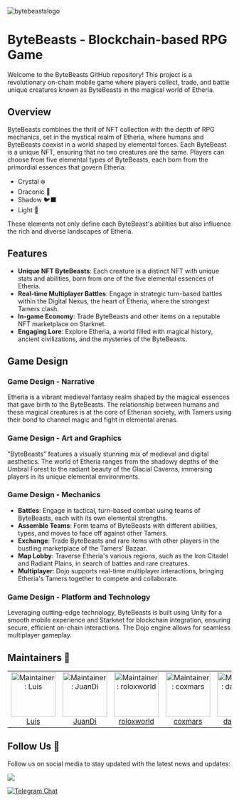 ![bytebeastslogo](https://github.com/user-attachments/assets/e7cf529d-d66b-4046-a807-2d401d522735)

# ByteBeasts - Blockchain-based RPG Game

Welcome to the ByteBeasts GitHub repository! This project is a revolutionary on-chain mobile game where players collect, trade, and battle unique creatures known as ByteBeasts in the magical world of Etheria.

## Overview

ByteBeasts combines the thrill of NFT collection with the depth of RPG mechanics, set in the mystical realm of Etheria, where humans and ByteBeasts coexist in a world shaped by elemental forces. Each ByteBeast is a unique NFT, ensuring that no two creatures are the same. Players can choose from five elemental types of ByteBeasts, each born from the primordial essences that govern Etheria:

- Crystal ❄️
- Draconic 🐉
- Shadow 🐦‍⬛
- Light 🌟

These elements not only define each ByteBeast's abilities but also influence the rich and diverse landscapes of Etheria.

## Features

- **Unique NFT ByteBeasts**: Each creature is a distinct NFT with unique stats and abilities, born from one of the five elemental essences of Etheria.
- **Real-time Multiplayer Battles**: Engage in strategic turn-based battles within the Digital Nexus, the heart of Etheria, where the strongest Tamers clash.
- **In-game Economy**: Trade ByteBeasts and other items on a reputable NFT marketplace on Starknet.
- **Engaging Lore**: Explore Etheria, a world filled with magical history, ancient civilizations, and the mysteries of the ByteBeasts.

## Game Design

### Game Design - Narrative

Etheria is a vibrant medieval fantasy realm shaped by the magical essences that gave birth to the ByteBeasts. The relationship between humans and these magical creatures is at the core of Etherian society, with Tamers using their bond to channel magic and fight in elemental arenas.

### Game Design - Art and Graphics

"ByteBeasts" features a visually stunning mix of medieval and digital aesthetics. The world of Etheria ranges from the shadowy depths of the Umbral Forest to the radiant beauty of the Glacial Caverns, immersing players in its unique elemental environments.

### Game Design - Mechanics

- **Battles**: Engage in tactical, turn-based combat using teams of ByteBeasts, each with its own elemental strengths.
- **Assemble Teams**: Form teams of ByteBeasts with different abilities, types, and moves to face off against other Tamers.
- **Exchange**: Trade ByteBeasts and rare items with other players in the bustling marketplace of the Tamers' Bazaar.
- **Map Lobby**: Traverse Etheria's various regions, such as the Iron Citadel and Radiant Plains, in search of battles and rare creatures.
- **Multiplayer**: Dojo supports real-time multiplayer interactions, bringing Etheria's Tamers together to compete and collaborate.

### Game Design - Platform and Technology

Leveraging cutting-edge technology, ByteBeasts is built using Unity for a smooth mobile experience and Starknet for blockchain integration, ensuring secure, efficient on-chain interactions. The Dojo engine allows for seamless multiplayer gameplay.

## Maintainers 🥷

<table>
  <tr>
    <td align="center">
      <img src="https://github.com/user-attachments/assets/177e0705-863b-4c4c-86c4-e5177d526499" width="100px;" alt="Maintainer: Luis"/>
      <br />
      <a href="https://t.me/devjimenezz22">Luis</a>
      <br />
    </td>
    <td align="center">
      <img src="https://github.com/user-attachments/assets/c0dbfc61-42bd-4230-bfa7-678ded20e89a" width="100px;" alt="Maintainer: JuanDi"/>
      <br />
      <a href="https://t.me/JuanDixCode">JuanDi</a>
      <br />
    </td>
    <td align="center">
      <img src="https://github.com/user-attachments/assets/15bc87cb-579f-42e7-b6c7-c8c9a779a5ab" width="100px" alt="Maintainer: roloxworld"/>
      <br />
      <a href="https://github.com/RolandoDrRobot">roloxworld</a>
      <br />
    </td>
    <td align="center">
      <img src="https://github.com/user-attachments/assets/6f6b89ff-7142-438d-90fa-edd0807b35de" width="100px" alt="Maintainer: coxmars"/>
      <br />
      <a href="https://github.com/coxmars">coxmars</a>
      <br />
    </td>
    <td align="center">
      <img src="https://github.com/user-attachments/assets/c84ee326-1cc0-487f-9d0b-120bb22f1e59" width="100px;" alt="Maintainer: danielcdz"/>
      <br />
      <a href="https://t.me/danielcdz">danielcdz</a>
      <br />
    </td>
  </tr>
</table>

## Follow Us 🌟

Follow us on social media to stay updated with the latest news and updates:

<a href="https://x.com/0xByteBeasts">
<img src="https://img.shields.io/twitter/follow/0xByteBeasts?style=social"/>
</a>

[![Telegram Chat][tg-badge]][tg-url]

[tg-badge]: https://img.shields.io/endpoint?color=neon&logo=telegram&label=chat&style=flat-square&url=https%3A%2F%2Ftg.sumanjay.workers.dev%2Fdojoengine
[tg-url]: https://t.me/+-84e2pqLtqNkZDAx
